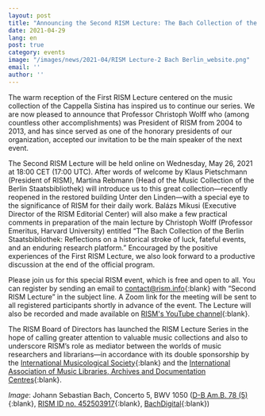 ```yaml
---
layout: post
title: "Announcing the Second RISM Lecture: The Bach Collection of the Berlin Staatsbibliothek"
date: 2021-04-29
lang: en
post: true
category: events
image: "/images/news/2021-04/RISM Lecture-2 Bach Berlin_website.png"
email: ''
author: ''
---
```


The warm reception of the First RISM Lecture centered on the music collection of the Cappella Sistina has inspired us to continue our series. We are now pleased to announce that Professor Christoph Wolff who (among countless other accomplishments) was President of RISM from 2004 to 2013, and has since served as one of the honorary presidents of our organization, accepted our invitation to be the main speaker of the next event.

The Second RISM Lecture will be held online on Wednesday, May 26, 2021 at 18:00 CET (17:00 UTC). After words of welcome by Klaus Pietschmann (President of RISM), Martina Rebmann (Head of the Music Collection of the Berlin Staatsbibliothek) will introduce us to this great collection—recently reopened in the restored building Unter den Linden—with a special eye to the significance of RISM for their daily work. Balázs Mikusi (Executive Director of the RISM Editorial Center) will also make a few practical comments in preparation of the main lecture by Christoph Wolff (Professor Emeritus, Harvard University) entitled “The Bach Collection of the Berlin Staatsbibliothek: Reflections on a historical stroke of luck, fateful events, and an enduring research platform.” Encouraged by the positive experiences of the First RISM Lecture, we also look forward to a productive discussion at the end of the official program.

Please join us for this special RISM event, which is free and open to all. You can register by sending an email to [contact@rism.info](contact@rism.info){:blank} with “Second RISM Lecture” in the subject line. A Zoom link for the meeting will be sent to all registered participants shortly in advance of the event. The Lecture will also be recorded and made available on [RISM's YouTube channel](https://www.youtube.com/channel/UCWLRkiqVuq8BrYbCArubi_w){:blank}.

The RISM Board of Directors has launched the RISM Lecture Series in the hope of calling greater attention to valuable music collections and also to underscore RISM’s role as mediator between the worlds of music researchers and librarians—in accordance with its double sponsorship by the [International Musicological Society](https://www.musicology.org/){:blank} and the [International Association of Music Libraries, Archives and Documentation Centres](https://www.iaml.info/){:blank}.

_Image_: Johann Sebastian Bach, Concerto 5, BWV 1050 ([D-B Am.B. 78 (5)](http://resolver.staatsbibliothek-berlin.de/SBB0001526B00050000){:blank}, [RISM ID no. 452503917](https://opac.rism.info/search?id=452503917&View=rism){:blank}, [BachDigital](https://www.bach-digital.de/receive/BachDigitalSource_source_00000448){:blank})
